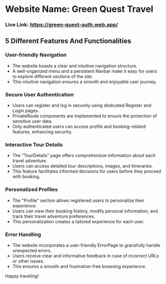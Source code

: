 # Website Name: Green Quest Travel

### Live Link: https://green-quest-auth.web.app/

## 5 Different Features And Functionalities

### User-friendly Navigation

- The website boasts a clear and intuitive navigation structure.
- A well-organized menu and a persistent Navbar make it easy for users to explore different sections of the site.
- This intuitive navigation ensures a smooth and enjoyable user journey.

### Secure User Authentication

- Users can register and log in securely using dedicated Register and Login pages.
- PrivateRoute components are implemented to ensure the protection of sensitive user data.
- Only authenticated users can access profile and booking-related features, enhancing security.

### Interactive Tour Details

- The "TourDetails" page offers comprehensive information about each travel adventure.
- Users can access detailed tour descriptions, images, and itineraries.
- This feature facilitates informed decisions for users before they proceed with booking.

### Personalized Profiles

- The "Profile" section allows registered users to personalize their experience.
- Users can view their booking history, modify personal information, and track their travel adventure preferences.
- This personalization creates a tailored experience for each user.

### Error Handling

- The website incorporates a user-friendly ErrorPage to gracefully handle unexpected errors.
- Users receive clear and informative feedback in case of incorrect URLs or other issues.
- This ensures a smooth and frustration-free browsing experience.

Happy traveling!
